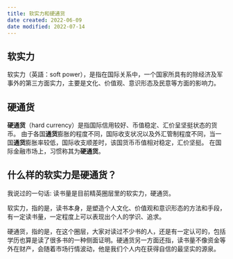 ```yaml
---
title: 软实力和硬通货
date created: 2022-06-09
date modified: 2022-07-14
---
```


## 软实力

软实力（英語：soft power），是指在国际关系中，一个国家所具有的除经济及军事外的第三方面实力，主要是文化、价值观、意识形态及民意等方面的影响力。

## 硬通货

**硬通货**（hard currency）是指国际信用较好、币值稳定、汇价呈坚挺状态的货币。 由于各国**通货**膨胀的程度不同，国际收支状况以及外汇管制程度不同，当一国**通货**膨胀率较低，国际收支顺差时，该国货币币值相对稳定，汇价坚挺。 在国际金融市场上，习惯称其为**硬通货**。

## 什么样的软实力是硬通货？

我说过的一句话: 读书量是目前精英圈层里的软实力，硬通货。

软实力，指的是，读书本身，是塑造个人文化、价值观和意识形态的方法和手段，有一定读书量，一定程度上可以表现出个人的学识、追求。

硬通货，指的是，在这个圈层，大家对读过不少书的人，还是有一定认可的，包括学历也算是读了很多书的一种侧面证明。硬通货另一方面还指，读书量不像资金等外在财产，会随着市场行情波动，他是我们个人内在获得自信的最坚实的源泉。
